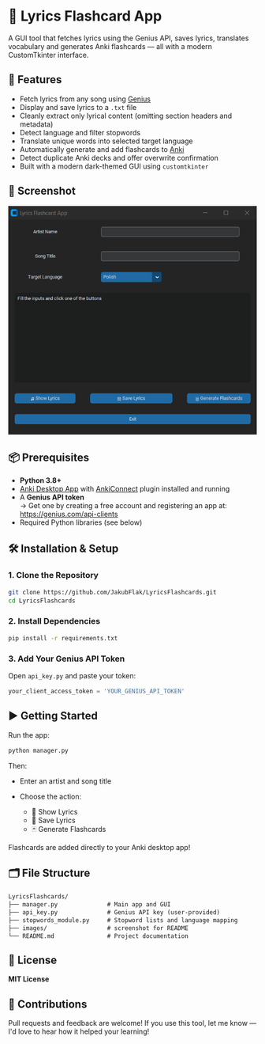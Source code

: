 # 🎵 Lyrics Flashcard App

A GUI tool that fetches lyrics using the Genius API, saves lyrics, translates vocabulary and generates Anki flashcards — all with a modern CustomTkinter interface.

## 🚀 Features

-  Fetch lyrics from any song using [Genius](https://genius.com)
-  Display and save lyrics to a `.txt` file
-  Cleanly extract only lyrical content (omitting section headers and metadata)
-  Detect language and filter stopwords
-  Translate unique words into selected target language
-  Automatically generate and add flashcards to [Anki](https://apps.ankiweb.net/)
-  Detect duplicate Anki decks and offer overwrite confirmation
-  Built with a modern dark-themed GUI using `customtkinter`

## 📸 Screenshot

![screenshot](images/screenshot.png)

## 📦 Prerequisites

- **Python 3.8+**
- [Anki Desktop App](https://apps.ankiweb.net/) with [AnkiConnect](https://github.com/FooSoft/anki-connect) plugin installed and running
- A **Genius API token**  
  → Get one by creating a free account and registering an app at: https://genius.com/api-clients
- Required Python libraries (see below)


## 🛠️ Installation & Setup

### 1. Clone the Repository

```bash
git clone https://github.com/JakubFlak/LyricsFlashcards.git
cd LyricsFlashcards
````

### 2. Install Dependencies

```bash
pip install -r requirements.txt
```

### 3. Add Your Genius API Token

Open `api_key.py` and paste your token:

```python
your_client_access_token = 'YOUR_GENIUS_API_TOKEN'
```

## ▶️ Getting Started

Run the app:

```bash
python manager.py
```

Then:

* Enter an artist and song title
* Choose the action:

  * 🎵 Show Lyrics
  * 💾 Save Lyrics
  * 🃏 Generate Flashcards

Flashcards are added directly to your Anki desktop app!

## 🗂 File Structure

```
LyricsFlashcards/
├── manager.py              # Main app and GUI
├── api_key.py              # Genius API key (user-provided)
├── stopwords_module.py     # Stopword lists and language mapping
├── images/                 # screenshot for README
└── README.md               # Project documentation
```

## 📜 License

**MIT License**

## 🤝 Contributions

Pull requests and feedback are welcome!
If you use this tool, let me know — I'd love to hear how it helped your learning!

